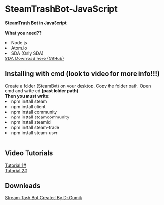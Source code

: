 # SteamTrashBot-JavaScript

<b>SteamTrash Bot in JavaScript</b><br />
<br />
<b>What you need??</b><br />
<li>Node.js</li>
<li>Atom.io</li>
<li>SDA (Only SDA)</li>
<a href="https://github.com/Jessecar96/SteamDesktopAuthenticator">SDA Download here (GitHub)</a>
<h2>Installing with cmd (look to video for more info!!!)</h2>
Create a folder (SteamBot) on your desktop. Copy the folder path. Open cmd and write cd <b>(past folder path)</b><br />
<b>Then you must write:</b><br />
<li>npm install steam</li>
<li>npm install client</li>
<li>npm install community</li>
<li>npm install steamcommunity</li>
<li>npm install steamid</li>
<li>npm install steam-trade</li>
<li>npm install steam-user</li>
<br />
<h2>Video Tutorials</h2>
<a href="https://www.youtube.com/channel/UCd2ujTlK79FsUfF1aEJnh3w">Tutorial 1#</a><br />
<a href="https://youtu.be/kBytUD6SFH0">Tutorial 2#</a><br />
<h2>Downloads</h2>
<a href="http://www.mediafire.com/file/kcu4tccalyxqoyu/Steam+Trash+Bot+by+Gumik.rar">Stream Tash Bot Created By Dr.Gumik</a><br />
